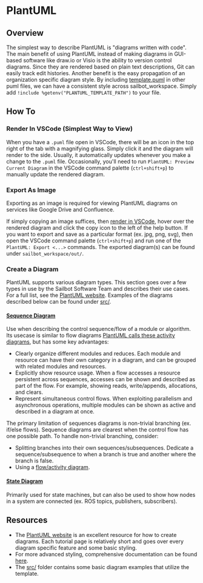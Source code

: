 # PlantUML

## Overview

The simplest way to describe PlantUML is "diagrams written with code". The main benefit of using PlantUML instead of
making diagrams in GUI-based software like draw.io or Visio is the ability to version control diagrams. Since they are
rendered based on plain text descriptions, Git can easily track edit histories. Another benefit is the easy propagation
of an organization specific diagram style. By including [template.puml](template.puml) in other puml files, we can have
a consistent style across sailbot_workspace. Simply add `!include %getenv("PLANTUML_TEMPLATE_PATH")` to your file.

## How To

### Render In VSCode (Simplest Way to View)

When you have a `.puml` file open in VSCode, there will be an icon in the top right of the tab with a magnifying glass.
Simply click it and the diagram will render to the side. Usually, it automatically updates whenever you make a change to
the `.puml` file. Occasionally, you'll need to run `PlantUML: Preview Current Diagram` in the VSCode command palette
(`ctrl+shift+p`) to manually update the rendered diagram.

### Export As Image

Exporting as an image is required for viewing PlantUML diagrams on services like Google Drive and Confluence.

If simply copying an image suffices, then [render in VSCode](#render-in-vscode-simplest-way-to-view), hover over the
rendered diagram and click the copy icon to the left of the help button. If you want to export and save as a particular
format (ex. jpg, png, svg), then open the VSCode command palette (`ctrl+shift+p`) and run one of the
`PlantUML: Export <...>` commands. The exported diagram(s) can be found under `sailbot_workspace/out/`.

### Create a Diagram

PlantUML supports various diagram types. This section goes over a few types in use by the Sailbot Software Team and
describes their use cases. For a full list, see the [PlantUML website](https://plantuml.com/). Examples of the diagrams
described below can be found under [src/](src/).

#### [Sequence Diagram](https://plantuml.com/sequence-diagram)

Use when describing the control sequence/flow of a module or algorithm. Its usecase is similar to flow diagrams
[PlantUML calls these activity diagrams](https://plantuml.com/activity-diagram-beta), but has some key advantages:

- Clearly organize different modules and reduces. Each module and resource can have their own category in a diagram, and
can be grouped with related modules and resources.
- Explicitly show resource usage. When a flow accesses a resource persistent across sequences, accesses can be shown
and described as part of the flow. For example, showing reads, write/appends, allocations, and clears.
- Represent simultaneous control flows. When exploiting parallelism and asynchronous operations, multiple modules can
be shown as active and described in a diagram at once.

The primary limitation of sequences diagrams is non-trivial branching (ex. if/else flows). Sequence diagrams are
clearest when the control flow has one possible path. To handle non-trivial branching, consider:

- Splitting branches into their own sequences/subsequences. Dedicate a sequence/subsequence to when a branch is true and
another where the branch is false.
- Using a [flow/activity diagram](https://plantuml.com/activity-diagram-beta).

#### [State Diagram](https://plantuml.com/state-diagram)

Primarily used for state machines, but can also be used to show how nodes in a system are connected (ex. ROS topics,
publishers, subscribers).

## Resources

- The [PlantUML website](https://plantuml.com/) is an excellent resource for how to create diagrams. Each tutorial page
is relatively short and goes over every diagram specific feature and some basic styling.
- For more advanced styling, comprehensive documentation can be found
[here](https://plantuml-documentation.readthedocs.io/en/latest/formatting/all-skin-params.html).
- The [src/](src/) folder contains some basic diagram examples that utilize the template.
